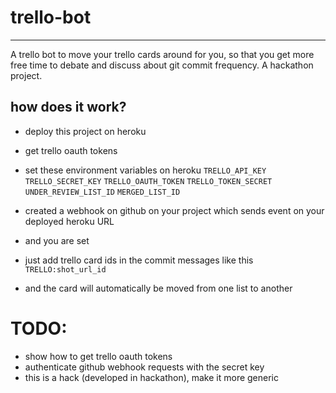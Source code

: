 # trello-bot
------------

A trello bot to move your trello cards around for you, so that you get more free time to debate and discuss about git commit frequency.
A hackathon project. 


## how does it work?

- deploy this project on heroku
- get trello oauth tokens 
- set these environment variables on heroku
  `TRELLO_API_KEY`
  `TRELLO_SECRET_KEY`
  `TRELLO_OAUTH_TOKEN`
  `TRELLO_TOKEN_SECRET`
  `UNDER_REVIEW_LIST_ID`
  `MERGED_LIST_ID`

- created a webhook on github on your project which sends event on your deployed heroku URL
- and you are set
- just add trello card ids in the commit messages like this `TRELLO:shot_url_id`
- and the card will automatically be moved from one list to another





# TODO:

- show how to get trello oauth tokens
- authenticate github webhook requests with the secret key
- this is a hack (developed in hackathon), make it more generic
